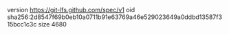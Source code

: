 version https://git-lfs.github.com/spec/v1
oid sha256:2d8547f69b0eb10a0711b91e63769a46e529023649a0ddbd13587f315bcc1c3c
size 4680
